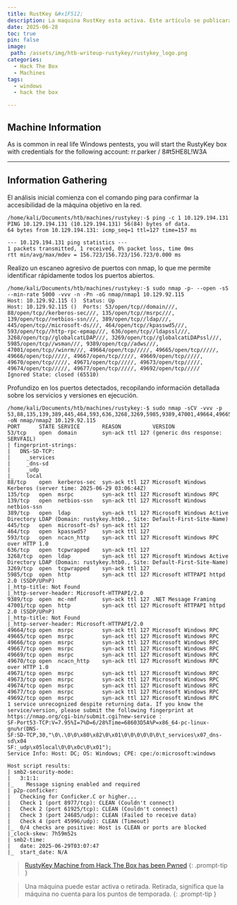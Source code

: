 ```yaml
---
title: RustKey &#x1F512;
description: La maquina RustKey esta activa. Este artículo se publicará para acceso público una vez que la maquina se retire, según la política de HackTheBox.
date: 2025-06-28
toc: true
pin: false
image:
 path: /assets/img/htb-writeup-rustykey/rustykey_logo.png
categories:
  - Hack The Box
  - Machines
tags:
  - windows
  - hack the box

---
```

## Machine Information

As is common in real life Windows pentests, you will start the RustyKey box with credentials for the following account: rr.parker / 8#t5HE8L!W3A

---
## Information Gathering

El análisis inicial comienza con el comando ping para confirmar la accesibilidad de la máquina objetivo en la red.

```terminal
/home/kali/Documents/htb/machines/rustykey:-$ ping -c 1 10.129.194.131
PING 10.129.194.131 (10.129.194.131) 56(84) bytes of data.
64 bytes from 10.129.194.131: icmp_seq=1 ttl=127 time=157 ms

--- 10.129.194.131 ping statistics ---
1 packets transmitted, 1 received, 0% packet loss, time 0ms
rtt min/avg/max/mdev = 156.723/156.723/156.723/0.000 ms
```

Realizo un escaneo agresivo de puertos con nmap, lo que me permite identificar rápidamente todos los puertos abiertos.

```terminal
/home/kali/Documents/htb/machines/rustykey:-$ sudo nmap -p- --open -sS --min-rate 5000 -vvv -n -Pn -oG nmap/nmap1 10.129.92.115
Host: 10.129.92.115 ()	Status: Up
Host: 10.129.92.115 ()	Ports: 53/open/tcp//domain///, 88/open/tcp//kerberos-sec///, 135/open/tcp//msrpc///, 139/open/tcp//netbios-ssn///, 389/open/tcp//ldap///, 445/open/tcp//microsoft-ds///, 464/open/tcp//kpasswd5///, 593/open/tcp//http-rpc-epmap///, 636/open/tcp//ldapssl///, 3268/open/tcp//globalcatLDAP///, 3269/open/tcp//globalcatLDAPssl///, 5985/open/tcp//wsman///, 9389/open/tcp//adws///, 47001/open/tcp//winrm///, 49664/open/tcp/////, 49665/open/tcp/////, 49666/open/tcp/////, 49667/open/tcp/////, 49669/open/tcp/////, 49670/open/tcp/////, 49671/open/tcp/////, 49673/open/tcp/////, 49674/open/tcp/////, 49677/open/tcp/////, 49692/open/tcp/////	Ignored State: closed (65510)
```

Profundizo en los puertos detectados, recopilando información detallada sobre los servicios y versiones en ejecución.

```terminal
/home/kali/Documents/htb/machines/rustykey:-$ sudo nmap -sCV -vvv -p 53,88,135,139,389,445,464,593,636,3268,3269,5985,9389,47001,49664,49665,49666,49667,49669,49670,49671,49673,49674,49677,49692 -oN nmap/nmap2 10.129.92.115
PORT      STATE SERVICE       REASON          VERSION
53/tcp    open  domain        syn-ack ttl 127 (generic dns response: SERVFAIL)
| fingerprint-strings: 
|   DNS-SD-TCP: 
|     _services
|     _dns-sd
|     _udp
|_    local
88/tcp    open  kerberos-sec  syn-ack ttl 127 Microsoft Windows Kerberos (server time: 2025-06-29 03:06:44Z)
135/tcp   open  msrpc         syn-ack ttl 127 Microsoft Windows RPC
139/tcp   open  netbios-ssn   syn-ack ttl 127 Microsoft Windows netbios-ssn
389/tcp   open  ldap          syn-ack ttl 127 Microsoft Windows Active Directory LDAP (Domain: rustykey.htb0., Site: Default-First-Site-Name)
445/tcp   open  microsoft-ds? syn-ack ttl 127
464/tcp   open  kpasswd5?     syn-ack ttl 127
593/tcp   open  ncacn_http    syn-ack ttl 127 Microsoft Windows RPC over HTTP 1.0
636/tcp   open  tcpwrapped    syn-ack ttl 127
3268/tcp  open  ldap          syn-ack ttl 127 Microsoft Windows Active Directory LDAP (Domain: rustykey.htb0., Site: Default-First-Site-Name)
3269/tcp  open  tcpwrapped    syn-ack ttl 127
5985/tcp  open  http          syn-ack ttl 127 Microsoft HTTPAPI httpd 2.0 (SSDP/UPnP)
|_http-title: Not Found
|_http-server-header: Microsoft-HTTPAPI/2.0
9389/tcp  open  mc-nmf        syn-ack ttl 127 .NET Message Framing
47001/tcp open  http          syn-ack ttl 127 Microsoft HTTPAPI httpd 2.0 (SSDP/UPnP)
|_http-title: Not Found
|_http-server-header: Microsoft-HTTPAPI/2.0
49664/tcp open  msrpc         syn-ack ttl 127 Microsoft Windows RPC
49665/tcp open  msrpc         syn-ack ttl 127 Microsoft Windows RPC
49666/tcp open  msrpc         syn-ack ttl 127 Microsoft Windows RPC
49667/tcp open  msrpc         syn-ack ttl 127 Microsoft Windows RPC
49669/tcp open  msrpc         syn-ack ttl 127 Microsoft Windows RPC
49670/tcp open  ncacn_http    syn-ack ttl 127 Microsoft Windows RPC over HTTP 1.0
49671/tcp open  msrpc         syn-ack ttl 127 Microsoft Windows RPC
49673/tcp open  msrpc         syn-ack ttl 127 Microsoft Windows RPC
49674/tcp open  msrpc         syn-ack ttl 127 Microsoft Windows RPC
49677/tcp open  msrpc         syn-ack ttl 127 Microsoft Windows RPC
49692/tcp open  msrpc         syn-ack ttl 127 Microsoft Windows RPC
1 service unrecognized despite returning data. If you know the service/version, please submit the following fingerprint at https://nmap.org/cgi-bin/submit.cgi?new-service :
SF-Port53-TCP:V=7.95%I=7%D=6/28%Time=68603D5A%P=x86_64-pc-linux-gnu%r(DNS-
SF:SD-TCP,30,"\0\.\0\0\x80\x82\0\x01\0\0\0\0\0\0\t_services\x07_dns-sd\x04
SF:_udp\x05local\0\0\x0c\0\x01");
Service Info: Host: DC; OS: Windows; CPE: cpe:/o:microsoft:windows

Host script results:
| smb2-security-mode: 
|   3:1:1: 
|_    Message signing enabled and required
| p2p-conficker: 
|   Checking for Conficker.C or higher...
|   Check 1 (port 8977/tcp): CLEAN (Couldn't connect)
|   Check 2 (port 61925/tcp): CLEAN (Couldn't connect)
|   Check 3 (port 24685/udp): CLEAN (Failed to receive data)
|   Check 4 (port 45996/udp): CLEAN (Timeout)
|_  0/4 checks are positive: Host is CLEAN or ports are blocked
|_clock-skew: 7h59m52s
| smb2-time: 
|   date: 2025-06-29T03:07:47
|_  start_date: N/A
```

> <a href="https://www.hackthebox.com/achievement/machine/1521382/669" target="_blank">RustyKey Machine from Hack The Box has been Pwned</a>
{: .prompt-tip }

> Una máquina puede estar activa o retirada. Retirada, significa que la máquina no cuenta para los puntos de temporada.
{: .prompt-tip }
